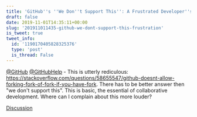 ```yaml
---
title: 'GitHub''s ''We Don''t Support This'': A Frustrated Developer''s Plea'
draft: false
date: 2019-11-01T14:35:11+00:00
slug: '201911011435-github-we-dont-support-this-frustration'
is_tweet: true
tweet_info:
  id: '1190170405828325376'
  type: 'post'
  is_thread: False
---
```




[@GitHub](https://x.com/GitHub) [@GitHubHelp](https://x.com/GitHubHelp) - This is utterly rediculous: <https://stackoverflow.com/questions/58655547/github-doesnt-allow-forking-fork-of-fork-if-you-have-fork>. There has to be better answer then "we don't support this". This is basic, the essential of collaborative development. Where can I complain about this more louder?

[Discussion](https://x.com/sytelus/status/1190170405828325376)
